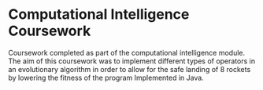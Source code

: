 # Computational Intelligence Coursework

Coursework completed as part of the computational intelligence module.
The aim of this coursework was to implement different types of operators in an evolutionary algorithm in order to allow for the safe landing of 8 rockets by lowering the fitness of the program
Implemented in Java.
